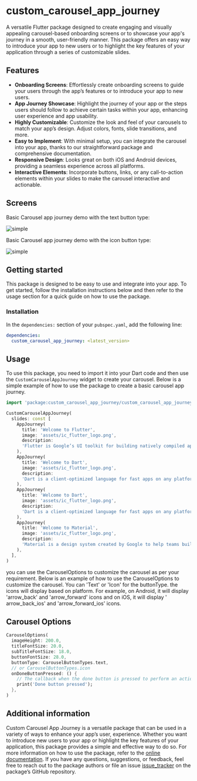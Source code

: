 # custom_carousel_app_journey

A versatile Flutter package designed to create engaging and visually appealing carousel-based onboarding screens or to
showcase your app's journey in a smooth, user-friendly manner. This package offers an easy way to introduce your app to
new users or to highlight the key features of your application through a series of customizable slides.

## Features

- **Onboarding Screens**: Effortlessly create onboarding screens to guide your users through the app’s features or to
  introduce your app to new users.
- **App Journey Showcase**: Highlight the journey of your app or the steps users should follow to achieve certain tasks
  within your app, enhancing user experience and app usability.
- **Highly Customizable**: Customize the look and feel of your carousels to match your app’s design. Adjust colors,
  fonts, slide transitions, and more.
- **Easy to Implement**: With minimal setup, you can integrate the carousel into your app, thanks to our
  straightforward package and comprehensive documentation.
- **Responsive Design**: Looks great on both iOS and Android devices, providing a seamless experience across all
  platforms.
- **Interactive Elements**: Incorporate buttons, links, or any call-to-action elements within your slides to make the
  carousel interactive and actionable.

## Screens

Basic Carousel app journey demo with the text button type:

![simple](screens/widget_screen_with_text_buttons.gif)

Basic Carousel app journey demo with the icon button type:

![simple](screens/widget_screen_with_icon_buttons.gif)

## Getting started

This package is designed to be easy to use and integrate into your app. To get started, follow the installation
instructions below and then refer to the usage section for a quick guide on how to use the package.

### Installation

In the `dependencies:` section of your `pubspec.yaml`, add the following line:

```yaml
dependencies:
  custom_carousel_app_journey: <latest_version>
```

## Usage

To use this package, you need to import it into your Dart code and then use the `CustomCarouselAppJourney` widget to
create your carousel. Below is a simple example of how to use the package to create a basic carousel app journey.

```dart
import 'package:custom_carousel_app_journey/custom_carousel_app_journey.dart';
```

```dart
CustomCarouselAppJourney(
  slides: const [
    AppJourney(
      title: 'Welcome to Flutter',
      image: 'assets/ic_flutter_logo.png',
      description:
      'Flutter is Google’s UI toolkit for building natively compiled applications for mobile, web, and desktop from a single codebase.',
    ),
    AppJourney(
      title: 'Welcome to Dart',
      image: 'assets/ic_flutter_logo.png',
      description:
      'Dart is a client-optimized language for fast apps on any platform.',
    ),
    AppJourney(
      title: 'Welcome to Dart',
      image: 'assets/ic_flutter_logo.png',
      description:
      'Dart is a client-optimized language for fast apps on any platform.',
    ),
    AppJourney(
      title: 'Welcome to Material',
      image: 'assets/ic_flutter_logo.png',
      description:
      'Material is a design system created by Google to help teams build high-quality digital experiences for Android, iOS, Flutter, and the web.',
    ),
  ],
)
```

you can use the CarouselOptions to customize the carousel as per your requirement. Below is an example of how to use the
CarouselOptions to customize the carousel. You can 'Text' or 'Icon' for the buttonType. the icons will display based on
platform. For example, on Android, it will display 'arrow_back' and 'arrow_forward' icons and on iOS, it will display '
arrow_back_ios' and 'arrow_forward_ios' icons.

## Carousel Options

```dart
CarouselOptions(
  imageHeight: 200.0,
  titleFontSize: 20.0,
  subTitleFontSize: 18.0,
  buttonFontSize: 28.0,
  buttonType: CarouselButtonTypes.text,
  // or CarouselButtonTypes.icon
  onDoneButtonPressed: () {
    // The callback when the done button is pressed to perform an action
    print('Done button pressed');
  },
)
```

## Additional information

Custom Carousel App Journey is a versatile package that can be used in a variety of ways to enhance your app’s user,
experience. Whether you want to introduce new users to your app or highlight the key features of your application, this
package provides a simple and effective way to do so. For more information on how to use the package, refer to the
[online documentation](https://pub.dev/packages/custom_carousel_app_journey). If you have any questions, suggestions, or
feedback, feel free to reach out to the package authors or file an issue [issue_tracker](https://github.com/noorj-in/custom_carousel_app_journey/issues) on the package’s GitHub repository.



